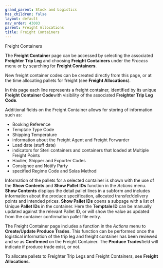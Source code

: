 ```yaml
---
grand_parent: Stock and Logistics
has_children: false
layout: default
nav_order: 43003
parent: Freight Allocations
title: Freight Containers
---
```


Freight Containers

The **Freight Container** page can be accessed by selecting the associated **Freighter Trip Leg** and choosing **Freight Containers** under the *Process* menu or by searching for **Freight Containers**.

New freight container codes can be created directly from this page, or at the time allocating pallets for freight (see **Freight Allocations**).

In this page each line represents a freight container, identified by its unique **Freight Container Code**with visibility of the associated **Freighter Trip Leg Code**.

Additional fields on the Freight Container allows for storing of information such as:
- Booking Reference
- Temptale Type Code
- Shipping Temperature
- information about the Freight Agent and Freight Forwarder
- Load date (stuff date)
- indicators for Steri containers and containers that loaded at Multiple Freight Points
- Haulier, Shipper and Exporter Codes
- Consignee and Notify Party
- specified Regime Code and Solas Method

Information of the pallets for a selected container is shown with the use of the **Show Contents** and **Show Pallet IDs** function in the *Actions* menu. **Show Contents** displays the detail pallet lines in a subform and includes information about the produce specification, allocated transfer/delivery points and intended prices. **Show Pallet IDs** opens a subpage with a list of Unique **Pallet IDs** in the container. Here the **Temptale ID** can be manually updated against the relevant Pallet ID, or will show the value as updated from the container confirmation pallet file entry.

The Freight Container page includes a function in the *Actions* menu to **Create/Update Produce Trades**. This function can be performed once the logistical information of the trip leg and freight container has been reviewed and se as **Confirmed** on the Freight Container. The **Produce Trades**field will indicate if produce trade exist, or not.

To allocate pallets to Freighter Trip Legs and Freight Containers, see **Freight Allocations**.